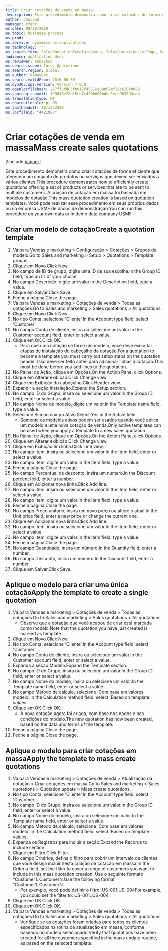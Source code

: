 ```yaml
---
title: Criar cotações de venda em massa
description: Este procedimento demonstra como criar cotações de forma eficiente que oferecem um conjunto de produtos ou serviços que devem ser enviados a vários clientes.
author: omulvad
manager: tfehr
ms.date: 08/29/2018
ms.topic: business-process
ms.prod: ''
ms.service: dynamics-ax-applications
ms.technology: ''
ms.search.form: SalesQuotationTemplateGroup, SalesQuotationListPage, SalesCreateQuotation, SalesQuotationTable, SysQueryForm, SalesQuickQuote
audience: Application User
ms.reviewer: kamaybac
ms.search.scope: Core, Operations
ms.search.region: Global
ms.author: kamaybac
ms.search.validFrom: 2016-06-30
ms.dyn365.ops.version: Version 7.0.0
ms.openlocfilehash: 227ff0dd03f8917f4551ce08067ef26c6204b059
ms.sourcegitcommit: 199848e78df5cb7c439b001bdbe1ece963593cdb
ms.translationtype: HT
ms.contentlocale: pt-BR
ms.lasthandoff: 10/13/2020
ms.locfileid: "4421983"
---
```

# <a name="mass-create-sales-quotations"></a><span data-ttu-id="d4d42-103">Criar cotações de venda em massa</span><span class="sxs-lookup"><span data-stu-id="d4d42-103">Mass create sales quotations</span></span>

[!include [banner](../../includes/banner.md)]

<span data-ttu-id="d4d42-104">Este procedimento demonstra como criar cotações de forma eficiente que oferecem um conjunto de produtos ou serviços que devem ser enviados a vários clientes.</span><span class="sxs-lookup"><span data-stu-id="d4d42-104">This procedure demonstrates how to efficiently create quotations offering a set of products or services that are to be sent to multiple customers.</span></span> <span data-ttu-id="d4d42-105">A criação de cotação em massa foi baseada em modelos de cotação.</span><span class="sxs-lookup"><span data-stu-id="d4d42-105">This mass quotation creation is based on quotation templates.</span></span> <span data-ttu-id="d4d42-106">Você pode realizar esse procedimento em seus próprios dados ou na empresa USMF de dados de demonstração.</span><span class="sxs-lookup"><span data-stu-id="d4d42-106">You can run this procedure on your own data or in demo data company USMF.</span></span>


## <a name="create-a-quotation-template"></a><span data-ttu-id="d4d42-107">Criar um modelo de cotação</span><span class="sxs-lookup"><span data-stu-id="d4d42-107">Create a quotation template</span></span>
1. <span data-ttu-id="d4d42-108">Vá para Vendas e marketing > Configuração > Cotações > Grupos de modelo.</span><span class="sxs-lookup"><span data-stu-id="d4d42-108">Go to Sales and marketing > Setup > Quotations > Template groups.</span></span>
2. <span data-ttu-id="d4d42-109">Clique em Novo.</span><span class="sxs-lookup"><span data-stu-id="d4d42-109">Click New.</span></span>
3. <span data-ttu-id="d4d42-110">No campo de ID de grupo, digite uma ID de sua escolha.</span><span class="sxs-lookup"><span data-stu-id="d4d42-110">In the Group ID field, type an ID of your choice.</span></span>
4. <span data-ttu-id="d4d42-111">No campo Descrição, digite um valor.</span><span class="sxs-lookup"><span data-stu-id="d4d42-111">In the Description field, type a value.</span></span>
5. <span data-ttu-id="d4d42-112">Clique em Salvar.</span><span class="sxs-lookup"><span data-stu-id="d4d42-112">Click Save.</span></span>
6. <span data-ttu-id="d4d42-113">Feche a página.</span><span class="sxs-lookup"><span data-stu-id="d4d42-113">Close the page.</span></span>
7. <span data-ttu-id="d4d42-114">Vá para Vendas e marketing > Cotações de venda > Todas as cotações.</span><span class="sxs-lookup"><span data-stu-id="d4d42-114">Go to Sales and marketing > Sales quotations > All quotations.</span></span>
8. <span data-ttu-id="d4d42-115">Clique em Novo.</span><span class="sxs-lookup"><span data-stu-id="d4d42-115">Click New.</span></span>
9. <span data-ttu-id="d4d42-116">No tipo Conta, selecione 'Cliente'.</span><span class="sxs-lookup"><span data-stu-id="d4d42-116">In the Account type field, select 'Customer'.</span></span>
10. <span data-ttu-id="d4d42-117">No campo Conta de cliente, insira ou selecione um valor.</span><span class="sxs-lookup"><span data-stu-id="d4d42-117">In the Customer account field, enter or select a value.</span></span>
11. <span data-ttu-id="d4d42-118">Clique em OK.</span><span class="sxs-lookup"><span data-stu-id="d4d42-118">Click OK.</span></span>
    * <span data-ttu-id="d4d42-119">Para que uma cotação se torne um modelo, você deve executar etapas de instalação do cabeçalho da cotação.</span><span class="sxs-lookup"><span data-stu-id="d4d42-119">For a quotation to become a template you must carry out  setup steps on the quotation header.</span></span> <span data-ttu-id="d4d42-120">Isso deve ser feito antes para adicionar linhas à cotação.</span><span class="sxs-lookup"><span data-stu-id="d4d42-120">This must be done before you add lines to the quotation.</span></span>   
12. <span data-ttu-id="d4d42-121">No Painel de Ação, clique em Opções.</span><span class="sxs-lookup"><span data-stu-id="d4d42-121">On the Action Pane, click Options.</span></span>
13. <span data-ttu-id="d4d42-122">Clique em Alterar exibição.</span><span class="sxs-lookup"><span data-stu-id="d4d42-122">Click Change view.</span></span>
14. <span data-ttu-id="d4d42-123">Clique em Exibição do cabeçalho.</span><span class="sxs-lookup"><span data-stu-id="d4d42-123">Click Header view.</span></span>
15. <span data-ttu-id="d4d42-124">Expandir a seção Instalação.</span><span class="sxs-lookup"><span data-stu-id="d4d42-124">Expand the Setup section.</span></span>
16. <span data-ttu-id="d4d42-125">No campo ID do Grupo, insira ou selecione um valor.</span><span class="sxs-lookup"><span data-stu-id="d4d42-125">In the Group ID field, enter or select a value.</span></span>
17. <span data-ttu-id="d4d42-126">No campo Nome de modelo, digite um valor.</span><span class="sxs-lookup"><span data-stu-id="d4d42-126">In the Template name field, type a value.</span></span>
18. <span data-ttu-id="d4d42-127">Selecione Sim no campo Ativo.</span><span class="sxs-lookup"><span data-stu-id="d4d42-127">Select Yes in the Active field.</span></span>
    * <span data-ttu-id="d4d42-128">Somente os modelos ativos podem ser usados quando você aplica um modelo a uma nova cotação de venda.</span><span class="sxs-lookup"><span data-stu-id="d4d42-128">Only active templates can be used when you apply a template to a new sales quotation.</span></span>  
19. <span data-ttu-id="d4d42-129">No Painel de Ação, clique em Opções.</span><span class="sxs-lookup"><span data-stu-id="d4d42-129">On the Action Pane, click Options.</span></span>
20. <span data-ttu-id="d4d42-130">Clique em Alterar exibição.</span><span class="sxs-lookup"><span data-stu-id="d4d42-130">Click Change view.</span></span>
21. <span data-ttu-id="d4d42-131">Clique em Exibição em linha.</span><span class="sxs-lookup"><span data-stu-id="d4d42-131">Click Line view.</span></span>
22. <span data-ttu-id="d4d42-132">No campo Item, insira ou selecione um valor.</span><span class="sxs-lookup"><span data-stu-id="d4d42-132">In the Item field, enter or select a value.</span></span>
23. <span data-ttu-id="d4d42-133">No campo Item, digite um valor.</span><span class="sxs-lookup"><span data-stu-id="d4d42-133">In the Item field, type a value.</span></span>
24. <span data-ttu-id="d4d42-134">Feche a página.</span><span class="sxs-lookup"><span data-stu-id="d4d42-134">Close the page.</span></span>
25. <span data-ttu-id="d4d42-135">No campo Percentual de desconto, insira um número.</span><span class="sxs-lookup"><span data-stu-id="d4d42-135">In the Discount percent field, enter a number.</span></span>
26. <span data-ttu-id="d4d42-136">Clique em Adicionar nova linha.</span><span class="sxs-lookup"><span data-stu-id="d4d42-136">Click Add line.</span></span>
27. <span data-ttu-id="d4d42-137">No campo Item, insira ou selecione um valor.</span><span class="sxs-lookup"><span data-stu-id="d4d42-137">In the Item field, enter or select a value.</span></span>
28. <span data-ttu-id="d4d42-138">No campo Item, digite um valor.</span><span class="sxs-lookup"><span data-stu-id="d4d42-138">In the Item field, type a value.</span></span>
29. <span data-ttu-id="d4d42-139">Feche a página.</span><span class="sxs-lookup"><span data-stu-id="d4d42-139">Close the page.</span></span>
30. <span data-ttu-id="d4d42-140">No campo Preço unitário, insira um novo preço ou altere o atual.</span><span class="sxs-lookup"><span data-stu-id="d4d42-140">In the Unit price field, enter a new price or change the current one.</span></span>
31. <span data-ttu-id="d4d42-141">Clique em Adicionar nova linha.</span><span class="sxs-lookup"><span data-stu-id="d4d42-141">Click Add line.</span></span>
32. <span data-ttu-id="d4d42-142">No campo Item, insira ou selecione um valor.</span><span class="sxs-lookup"><span data-stu-id="d4d42-142">In the Item field, enter or select a value.</span></span>
33. <span data-ttu-id="d4d42-143">No campo Item, digite um valor.</span><span class="sxs-lookup"><span data-stu-id="d4d42-143">In the Item field, type a value.</span></span>
34. <span data-ttu-id="d4d42-144">Feche a página.</span><span class="sxs-lookup"><span data-stu-id="d4d42-144">Close the page.</span></span>
35. <span data-ttu-id="d4d42-145">No campo Quantidade, insira um número.</span><span class="sxs-lookup"><span data-stu-id="d4d42-145">In the Quantity field, enter a number.</span></span>
36. <span data-ttu-id="d4d42-146">No campo Desconto, insira um número.</span><span class="sxs-lookup"><span data-stu-id="d4d42-146">In the Discount field, enter a number.</span></span>
37. <span data-ttu-id="d4d42-147">Clique em Salvar.</span><span class="sxs-lookup"><span data-stu-id="d4d42-147">Click Save.</span></span>

## <a name="apply-the-template-to-create-a-single-quotation"></a><span data-ttu-id="d4d42-148">Aplique o modelo para criar uma única cotação</span><span class="sxs-lookup"><span data-stu-id="d4d42-148">Apply the template to create a single quotation</span></span>
1. <span data-ttu-id="d4d42-149">Vá para Vendas e marketing > Cotações de venda > Todas as cotações.</span><span class="sxs-lookup"><span data-stu-id="d4d42-149">Go to Sales and marketing > Sales quotations > All quotations.</span></span>
    * <span data-ttu-id="d4d42-150">Observe que a cotação que você acabou de criar está marcada como modelo.</span><span class="sxs-lookup"><span data-stu-id="d4d42-150">Note that the quotation you have just created is marked as template.</span></span>  
2. <span data-ttu-id="d4d42-151">Clique em Novo.</span><span class="sxs-lookup"><span data-stu-id="d4d42-151">Click New.</span></span>
3. <span data-ttu-id="d4d42-152">No tipo Conta, selecione 'Cliente'.</span><span class="sxs-lookup"><span data-stu-id="d4d42-152">In the Account type field, select 'Customer'.</span></span>
4. <span data-ttu-id="d4d42-153">No campo Conta de cliente, insira ou selecione um valor.</span><span class="sxs-lookup"><span data-stu-id="d4d42-153">In the Customer account field, enter or select a value.</span></span>
5. <span data-ttu-id="d4d42-154">Expanda a seção Modelo.</span><span class="sxs-lookup"><span data-stu-id="d4d42-154">Expand the Template section.</span></span>
6. <span data-ttu-id="d4d42-155">No campo ID do Grupo, insira ou selecione um valor.</span><span class="sxs-lookup"><span data-stu-id="d4d42-155">In the Group ID field, enter or select a value.</span></span>
7. <span data-ttu-id="d4d42-156">No campo Nome do modelo, insira ou selecione um valor.</span><span class="sxs-lookup"><span data-stu-id="d4d42-156">In the Template name field, enter or select a value.</span></span>
8. <span data-ttu-id="d4d42-157">No campo Método de cálculo, selecione 'Com base em valores modelo'.</span><span class="sxs-lookup"><span data-stu-id="d4d42-157">In the Calculation method field, select 'Based on template values'.</span></span>
9. <span data-ttu-id="d4d42-158">Clique em OK.</span><span class="sxs-lookup"><span data-stu-id="d4d42-158">Click OK.</span></span>
    * <span data-ttu-id="d4d42-159">A nova cotação agora foi criada, com base nos dados e nas condições do modelo.</span><span class="sxs-lookup"><span data-stu-id="d4d42-159">The new quotation has now been created, based on the data and terms of the template.</span></span>  
10. <span data-ttu-id="d4d42-160">Feche a página.</span><span class="sxs-lookup"><span data-stu-id="d4d42-160">Close the page.</span></span>
11. <span data-ttu-id="d4d42-161">Feche a página.</span><span class="sxs-lookup"><span data-stu-id="d4d42-161">Close the page.</span></span>

## <a name="apply-the-template-to-mass-create-quotations"></a><span data-ttu-id="d4d42-162">Aplique o modelo para criar cotações em massa</span><span class="sxs-lookup"><span data-stu-id="d4d42-162">Apply the template to mass create quotations</span></span>
1. <span data-ttu-id="d4d42-163">Vá para Vendas e marketing > Cotações de venda > Atualização da cotação > Criar cotações em massa.</span><span class="sxs-lookup"><span data-stu-id="d4d42-163">Go to Sales and marketing > Sales quotations > Quotation update > Mass create quotations.</span></span>
2. <span data-ttu-id="d4d42-164">No tipo Conta, selecione 'Cliente'.</span><span class="sxs-lookup"><span data-stu-id="d4d42-164">In the Account type field, select 'Customer'.</span></span>
3. <span data-ttu-id="d4d42-165">No campo ID do Grupo, insira ou selecione um valor.</span><span class="sxs-lookup"><span data-stu-id="d4d42-165">In the Group ID field, enter or select a value.</span></span>
4. <span data-ttu-id="d4d42-166">No campo Nome do modelo, insira ou selecione um valor.</span><span class="sxs-lookup"><span data-stu-id="d4d42-166">In the Template name field, enter or select a value.</span></span>
5. <span data-ttu-id="d4d42-167">No campo Método de cálculo, selecione 'Com base em valores modelo'.</span><span class="sxs-lookup"><span data-stu-id="d4d42-167">In the Calculation method field, select 'Based on template values'.</span></span>
6. <span data-ttu-id="d4d42-168">Expanda os Registros para incluir a seção.</span><span class="sxs-lookup"><span data-stu-id="d4d42-168">Expand the Records to include section.</span></span>
7. <span data-ttu-id="d4d42-169">Clique em Filtro.</span><span class="sxs-lookup"><span data-stu-id="d4d42-169">Click Filter.</span></span>
8. <span data-ttu-id="d4d42-170">No campo Critérios, defina o filtro para cobrir um intervalo de clientes que você deseja incluir nesta criação de cotação em massa.</span><span class="sxs-lookup"><span data-stu-id="d4d42-170">In the Criteria field, set the filter to cover a range of customers you want to include in this mass quotation creation.</span></span> <span data-ttu-id="d4d42-171">Use o seguinte formato "Customer1..CustomerN.</span><span class="sxs-lookup"><span data-stu-id="d4d42-171">Use the following format "Customer1..CustomerN.</span></span>
    * <span data-ttu-id="d4d42-172">Por exemplo, você pode definir o filtro: US-001.US-004</span><span class="sxs-lookup"><span data-stu-id="d4d42-172">For example, you could set the filter to: US-001..US-004</span></span>  
9. <span data-ttu-id="d4d42-173">Clique em OK.</span><span class="sxs-lookup"><span data-stu-id="d4d42-173">Click OK.</span></span>
10. <span data-ttu-id="d4d42-174">Clique em OK.</span><span class="sxs-lookup"><span data-stu-id="d4d42-174">Click OK.</span></span>
11. <span data-ttu-id="d4d42-175">Vá para Vendas e marketing > Cotações de venda > Todas as cotações.</span><span class="sxs-lookup"><span data-stu-id="d4d42-175">Go to Sales and marketing > Sales quotations > All quotations.</span></span>
    * <span data-ttu-id="d4d42-176">Verifique se as cotações foram criadas para todos os clientes especificados na rotina de atualização em massa, conforme baseado no modelo selecionado.</span><span class="sxs-lookup"><span data-stu-id="d4d42-176">Verify that quotations have been created for all the customers specified in the mass update routine, as based on the selected template.</span></span>  

